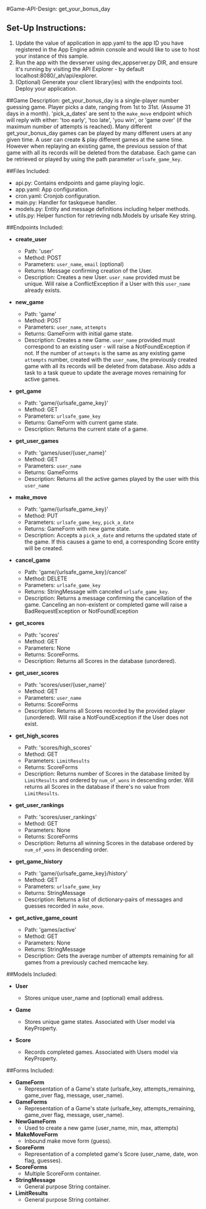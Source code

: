 #Game-API-Design: get_your_bonus_day

## Set-Up Instructions:
1.  Update the value of application in app.yaml to the app ID you have registered
 in the App Engine admin console and would like to use to host your instance of this sample.
2.  Run the app with the devserver using dev_appserver.py DIR, and ensure it's
 running by visiting the API Explorer - by default localhost:8080/_ah/api/explorer.
3.  (Optional) Generate your client library(ies) with the endpoints tool.
 Deploy your application. 
 
##Game Description:
get_your_bonus_day is a single-player number guessing game. Player picks a date, ranging from 1st to 31st.
(Assume 31 days in a month).  'pick_a_dates' are sent to the `make_move` endpoint which will reply
with either: 'too early', 'too late', 'you win', or 'game over' (if the maximum
number of attempts is reached).
Many different get_your_bonus_day games can be played by many different users at any
given time.  A user can create & play different games at the same time.  However when replaying an existing game, 
the previous session of that game with all its records will be deleted from the database.  Each game can be retrieved 
or played by using the path parameter `urlsafe_game_key`.

##Files Included:
 - api.py: Contains endpoints and game playing logic.
 - app.yaml: App configuration.
 - cron.yaml: Cronjob configuration.
 - main.py: Handler for taskqueue handler.
 - models.py: Entity and message definitions including helper methods.
 - utils.py: Helper function for retrieving ndb.Models by urlsafe Key string.

##Endpoints Included:
 - **create_user**
    - Path: 'user'
    - Method: POST
    - Parameters: `user_name`, `email` (optional)
    - Returns: Message confirming creation of the User.
    - Description: Creates a new User. `user_name` provided must be unique. Will 
    raise a ConflictException if a User with this `user_name` already exists.
    
 - **new_game**
    - Path: 'game'
    - Method: POST
    - Parameters: `user_name`, `attempts`
    - Returns: GameForm with initial game state.
    - Description: Creates a new Game. `user_name` provided must correspond to an
    existing user - will raise a NotFoundException if not. If the number of `attempts` is the same as any existing game 
    `attempts` number, created with the `user_name`, the previously created game with all its records will be deleted
    from database.  Also adds a task to a task queue to update the average moves remaining for active games.
     
 - **get_game**
    - Path: 'game/{urlsafe_game_key}'
    - Method: GET
    - Parameters: `urlsafe_game_key`
    - Returns: GameForm with current game state.
    - Description: Returns the current state of a game.
    
 - **get_user_games**
    - Path: 'games/user/{user_name}'
    - Method: GET
    - Parameters: `user_name`
    - Returns: GameForms 
    - Description: Returns all the active games played by the user with this `user_name`
        
 - **make_move**
    - Path: 'game/{urlsafe_game_key}'
    - Method: PUT
    - Parameters: `urlsafe_game_key`, `pick_a_date`
    - Returns: GameForm with new game state.
    - Description: Accepts a `pick_a_date` and returns the updated state of the game.
    If this causes a game to end, a corresponding Score entity will be created.
    
 - **cancel_game**
    - Path: 'game/{urlsafe_game_key}/cancel'
    - Method: DELETE
    - Parameters: `urlsafe_game_key`
    - Returns: StringMessage with canceled `urlsafe_game_key`.
    - Description: Returns a message confirming the cancellation of the game. 
    Canceling an non-existent or completed game will raise a BadRequestException or NotFoundException
 
 - **get_scores**
    - Path: 'scores'
    - Method: GET
    - Parameters: None
    - Returns: ScoreForms.
    - Description: Returns all Scores in the database (unordered).
    
 - **get_user_scores**
    - Path: 'scores/user/{user_name}'
    - Method: GET
    - Parameters: `user_name`
    - Returns: ScoreForms
    - Description: Returns all Scores recorded by the provided player (unordered).
    Will raise a NotFoundException if the User does not exist.
    
 - **get_high_scores**
    - Path: 'scores/high_scores'
    - Method: GET
    - Parameters: `LimitResults`
    - Returns: ScoreForms
    - Description: Returns number of Scores in the database limited by `LimitResults` and ordered by `num_of_wons` in 
     descending order.
    Will returns all Scores in the database if there's no value from `LimitResults`.
 
 - **get_user_rankings**
    - Path: 'scores/user_rankings'
    - Method: GET
    - Parameters: None
    - Returns: ScoreForms
    - Description: Returns all winning Scores in the database ordered by `num_of_wons` in descending order.
    
 - **get_game_history**
    - Path: 'game/{urlsafe_game_key}/history'
    - Method: GET
    - Parameters: `urlsafe_game_key`
    - Returns: StringMessage
    - Description: Returns a list of dictionary-pairs of messages and guesses recorded in `make_move`.
    
 - **get_active_game_count**
    - Path: 'games/active'
    - Method: GET
    - Parameters: None
    - Returns: StringMessage
    - Description: Gets the average number of attempts remaining for all games
    from a previously cached memcache key.

##Models Included:
 - **User**
    - Stores unique user_name and (optional) email address.
    
 - **Game**
    - Stores unique game states. Associated with User model via KeyProperty.
    
 - **Score**
    - Records completed games. Associated with Users model via KeyProperty.
    
##Forms Included:
 - **GameForm**
    - Representation of a Game's state (urlsafe_key, attempts_remaining,
    game_over flag, message, user_name).
 - **GameForms**
    - Representation of a Game's state (urlsafe_key, attempts_remaining,
    game_over flag, message, user_name).
 - **NewGameForm**
    - Used to create a new game (user_name, min, max, attempts)
 - **MakeMoveForm**
    - Inbound make move form (guess).
 - **ScoreForm**
    - Representation of a completed game's Score (user_name, date, won flag,
    guesses).
 - **ScoreForms**
    - Multiple ScoreForm container.
 - **StringMessage**
    - General purpose String container.
 - **LimitResults**
    - General purpose String container.
    